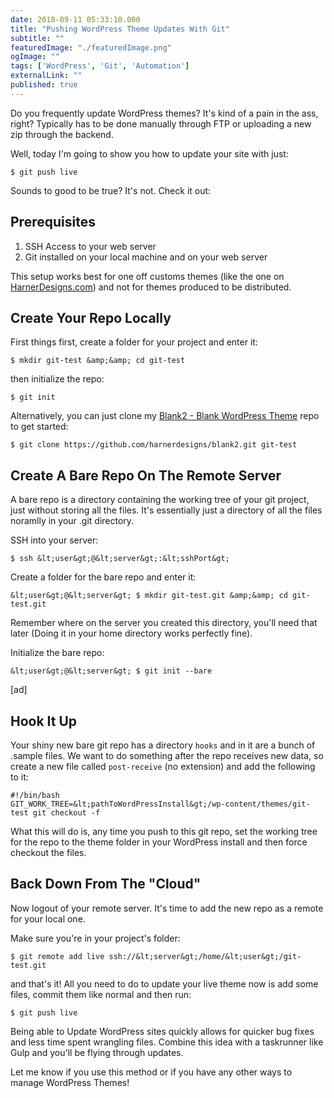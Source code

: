 ```yaml
---
date: 2018-09-11 05:33:10.000
title: "Pushing WordPress Theme Updates With Git" 
subtitle: ""
featuredImage: "./featuredImage.png"
ogImage: ""
tags: ['WordPress', 'Git', 'Automation']
externalLink: ""
published: true
---
```


Do you frequently update WordPress themes? It's kind of a pain in the ass, right?  Typically has to be done manually through FTP or uploading a new zip through the backend.

Well, today I'm going to show you how to update your site with just:

```
$ git push live
```

Sounds to good to be true? It's not. Check it out:

<h2>Prerequisites</h2>

1) SSH Access to your web server
2) Git installed on your local machine and on your web server

This setup works best for one off customs themes (like the one on <a href="https://harnerdesigns.com">HarnerDesigns.com</a>) and not for themes produced to be distributed.

<h2>Create Your Repo Locally</h2>

First things first, create a folder for your project and enter it:

```
$ mkdir git-test &amp;&amp; cd git-test
```

then initialize the repo:

```
$ git init
```

Alternatively, you can just clone my <a href="https://github.com/harnerdesigns/blank2">Blank2 - Blank WordPress Theme</a> repo to get started:

```
$ git clone https://github.com/harnerdesigns/blank2.git git-test
```

<h2>Create A Bare Repo On The Remote Server</h2>

A bare repo is a directory containing the working tree of your git project, just without storing all the files. It's essentially just a directory of all the files noramlly in your .git directory.

SSH into your server:

```
$ ssh &lt;user&gt;@&lt;server&gt;:&lt;sshPort&gt;
```

Create a folder for the bare repo and enter it:

```
&lt;user&gt;@&lt;server&gt; $ mkdir git-test.git &amp;&amp; cd git-test.git
```

Remember where on the server you created this directory, you'll need that later (Doing it in your home directory works perfectly fine).

Initialize the bare repo:

```
&lt;user&gt;@&lt;server&gt; $ git init --bare
```

[ad]

<h2>Hook It Up</h2>

Your shiny new bare git repo has a directory <code>hooks</code> and in it are a bunch of .sample files. We want to do something after the repo receives new data, so create a new file called <code>post-receive</code> (no extension) and add the following to it:

```
#!/bin/bash
GIT_WORK_TREE=&lt;pathToWordPressInstall&gt;/wp-content/themes/git-test git checkout -f
```

What this will do is, any time you push to this git repo, set the working tree for the repo to the theme folder in your WordPress install and then force checkout the files.

<h2>Back Down From The "Cloud"</h2>

Now logout of your remote server. It's time to add the new repo as a remote for your local one.

Make sure you're in your project's folder:

```
$ git remote add live ssh://&lt;server&gt;/home/&lt;user&gt;/git-test.git
```

and that's it! All you need to do to update your live theme now is add some files, commit them like normal and then run:

```
$ git push live
```

Being able to Update WordPress sites quickly allows for quicker bug fixes and less time spent wrangling files. Combine this idea with a taskrunner like Gulp and you'll be flying through updates.

Let me know if you use this method or if you have any other ways to manage WordPress Themes!
